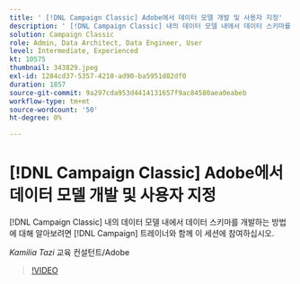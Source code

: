 ```yaml
---
title: ' [!DNL Campaign Classic] Adobe에서 데이터 모델 개발 및 사용자 지정'
description: ' [!DNL Campaign Classic] 내의 데이터 모델 내에서 데이터 스키마를 개발하는 방법에 대해 알아봅니다.'
solution: Campaign Classic
role: Admin, Data Architect, Data Engineer, User
level: Intermediate, Experienced
kt: 10575
thumbnail: 343829.jpeg
exl-id: 1284cd37-5357-4210-ad90-ba5951d82df0
duration: 1857
source-git-commit: 9a297cda953d4414131657f9ac84580aea0eabeb
workflow-type: tm+mt
source-wordcount: '50'
ht-degree: 0%

---
```


# [!DNL Campaign Classic] Adobe에서 데이터 모델 개발 및 사용자 지정

[!DNL Campaign Classic] 내의 데이터 모델 내에서 데이터 스키마를 개발하는 방법에 대해 알아보려면 [!DNL Campaign] 트레이너와 함께 이 세션에 참여하십시오.

*Kamilia Tazi* 교육 컨설턴트/Adobe

>[!VIDEO](https://video.tv.adobe.com/v/343829/?quality=12&learn=on)

